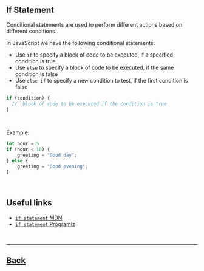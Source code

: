 ## If Statement

Conditional statements are used to perform different actions based on different conditions.

In JavaScript we have the following conditional statements:
- Use `if` to specify a block of code to be executed, if a specified condition is true
- Use `else` to specify a block of code to be executed, if the same condition is false
- Use `else if` to specify a new condition to test, if the first condition is false

```js
if (condition) {
  //  block of code to be executed if the condition is true
}
```
<br />

Example:
```js
let hour = 5
if (hour < 18) {
    greeting = "Good day";
} else {
    greeting = "Good evening";
}
```
<br />

## Useful links
- [`if statement` MDN](https://developer.mozilla.org/en-US/docs/Web/JavaScript/Reference/Statements/if...else)
- [`if statement` Programiz](https://www.programiz.com/javascript/if-else)

<br />

---
[Back](../README.md)
---